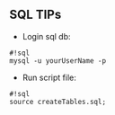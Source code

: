 

## SQL TIPs ##
* Login sql db:
```
#!sql
mysql -u yourUserName -p

```
* Run script file:
```
#!sql
source createTables.sql;

```